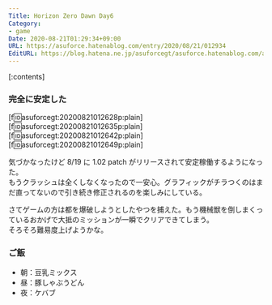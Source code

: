 ```yaml
---
Title: Horizon Zero Dawn Day6
Category:
- game
Date: 2020-08-21T01:29:34+09:00
URL: https://asuforce.hatenablog.com/entry/2020/08/21/012934
EditURL: https://blog.hatena.ne.jp/asuforcegt/asuforce.hatenablog.com/atom/entry/26006613617391541
---
```


[:contents]

###  完全に安定した

[f:id:asuforcegt:20200821012628p:plain][f:id:asuforcegt:20200821012635p:plain][f:id:asuforcegt:20200821012642p:plain][f:id:asuforcegt:20200821012649p:plain]

気づかなったけど 8/19 に 1.02 patch がリリースされて安定稼働するようになった。  
もうクラッシュは全くしなくなったので一安心。グラフィックがチラつくのはまだ直ってないので引き続き修正されるのを楽しみにしている。  

さてゲームの方は都を爆破しようとしたやつを捕えた。もう機械獣を倒しまくっているおかげで大抵のミッションが一瞬でクリアできてしまう。  
そろそろ難易度上げようかな。

### ご飯

- 朝：豆乳ミックス
- 昼：豚しゃぶうどん
- 夜：ケバブ
